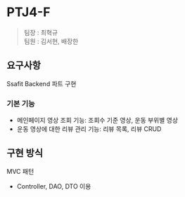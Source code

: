 # PTJ4-F

> 팀장 : 최혁규  
> 팀원 : 김서현, 배장한

## 요구사항
Ssafit Backend 파트 구현

### 기본 기능
- 메인페이지 영상 조회 기능: 조회수 기준 영상, 운동 부위별 영상
- 운동 영상에 대한 리뷰 관리 기능: 리뷰 목록, 리뷰 CRUD

## 구현 방식
MVC 패턴

- Controller, DAO, DTO 이용